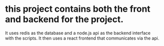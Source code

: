 # this project contains both the front and backend for the project.
It uses redis as the database and a node.js api as the backend interface with the scripts. 
It then uses a react frontend that communicates via the api.